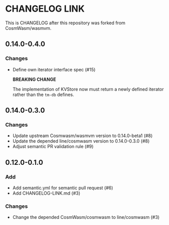 # CHANGELOG LINK
This is CHANGELOG after this repository was forked from CosmWasm/wasmvm.

## 0.14.0-0.4.0
### Changes
- Define own iterator interface spec (#15)

  **BREAKING CHANGE**

  The implementation of KVStore now must return a newly defined iterator rather than the `tm-db` defines.


## 0.14.0-0.3.0
### Changes
- Update upstream Cosmwasm/wasmvm version to 0.14.0-beta1 (#8)
- Update the depended line/cosmwasm version to 0.14.0-0.3.0 (#8)
- Adjust semantic PR validation rule (#9)

## 0.12.0-0.1.0
### Add
- Add semantic.yml for semantic pull request (#6)
- Add CHANGELOG-LINK.md (#3)

### Changes
- Change the depended CosmWasm/cosmwasm to line/cosmwasm (#3)
